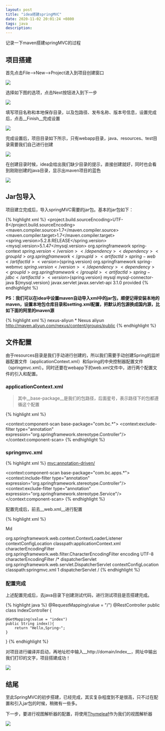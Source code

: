 ```yaml
---
layout: post
title: "idea搭建springMVC"
date: 2020-11-02 20:01:24 +0800
tags: java
description: 
---
```


记录一下maven搭建springMVC的过程

## 项目搭建

首先点击File-->New-->Project进入到项目创建窗口

![](/images/2020-11-02-1.jpg)

选择如下图的选项，点击Next按钮进入到下一步

![](/images/2020-11-02-2.jpg)

填写项目名称和本地保存目录，以及包路径、发布名称、版本号信息，设置完成后，点击__Finish__完成设置

![](/images/2020-11-02-3.png)

完成设置后，项目目录如下所示，只有webapp目录，java、resources、test目录需要我们自己进行创建

![](/images/2020-11-02-4.jpg)

在创建目录时候，idea会给出我们缺少目录的提示，直接创建就好，同时也会看到刚刚创建的java目录，显示出maven项目的蓝色

![](/images/2020-11-02-5.jpg)



## Jar包导入

项目建立完成后，导入springMVC需要的jar包。基本的jar包如下：

{% highlight xml %}
<properties>
    <project.build.sourceEncoding>UTF-8</project.build.sourceEncoding>
    <maven.compiler.source>1.7</maven.compiler.source>
    <maven.compiler.target>1.7</maven.compiler.target>
    <spring.version>5.2.8.RELEASE</spring.version>
    <!-- mysql驱动版本对应MySQL5.7 -->
    <mysql.version>5.1.47</mysql.version>
</properties>
<dependencies>
    <!-- spring相关 -->
    <dependency>
      <groupId>org.springframework</groupId>
      <artifactId>spring-context</artifactId>
      <version>${spring.version}</version>
    </dependency>
    <dependency>
      <groupId>org.springframework</groupId>
      <artifactId>spring-web</artifactId>
      <version>${spring.version}</version>
    </dependency>
    <dependency>
      <groupId>org.springframework</groupId>
      <artifactId>spring-webmvc</artifactId>
      <version>${spring.version}</version>
    </dependency>
    <dependency>
      <groupId>org.springframework</groupId>
      <artifactId>spring-jdbc</artifactId>
      <version>${spring.version}</version>
    </dependency>
    <!-- mysql驱动 -->
    <dependency>
      <groupId>mysql</groupId>
      <artifactId>mysql-connector-java</artifactId>
      <version>${mysql.version}</version>
    </dependency>
    <!-- servlet -->
    <dependency>
      <groupId>javax.servlet</groupId>
      <artifactId>javax.servlet-api</artifactId>
      <version>3.1.0</version>
      <scope>provided</scope>
    </dependency>
</dependencies>
{% endhighlight %}

__PS：我们可以在idea中设置maven自动导入xml中的jar包，顺便记得安装本地的maven，设置本地包仓库目录和setting.xml配置，把默认的包源换成国内源，比如下面的阿里的maven源__

{% highlight xml %}
<mirror>
	<id>nexus-aliyun</id>
    <mirrorOf>*</mirrorOf>
    <name>Nexus aliyun</name>
    <url>http://maven.aliyun.com/nexus/content/groups/public</url>
</mirror>
{% endhighlight %}


## 文件配置

由于resources目录是我们手动进行创建的，所以我们需要手动创建Spring的监听器配置文件（applicationContext.xml）和Spring的中央控制器配置文件（springmvc.xml）。同时还要在webapp下的web.xml文件中，进行两个配置文件的引入和配置。

### applicationContext.xml

> 其中__base-package__是我们的包路径，后面星号，表示路径下的包都遵循这个配置

{% highlight xml %}
<!-- spring容器扫描 -->
<context:component-scan base-package="com.bc.*">
    <!-- 不扫描spring mvc的controller -->
    <context:exclude-filter type="annotation" expression="org.springframework.stereotype.Controller"/>
</context:component-scan>
{% endhighlight %}

### springmvc.xml

{% highlight xml %}
<mvc:annotation-driven/>
<!--spring mvc扫描controller不扫描service-->
<context:component-scan base-package="com.bc.apps.*">
    <context:include-filter type="annotation" expression="org.springframework.stereotype.Controller"/>
    <context:exclude-filter type="annotation" expression="org.springframework.stereotype.Service"/>
</context:component-scan>
{% endhighlight %}

配置完成后，前去__web.xml__进行配置

{% highlight xml %}
<?xml version="1.0" encoding="UTF-8"?>
<web-app xmlns:xsi="http://www.w3.org/2001/XMLSchema-instance"
         xmlns="http://java.sun.com/xml/ns/javaee"
         xsi:schemaLocation="http://java.sun.com/xml/ns/javaee http://java.sun.com/xml/ns/javaee/web-app_3_0.xsd"
         version="3.0">
  <display-name>Md</display-name>
  <!-- 监听器配置文件 -->
  <listener>
    <listener-class>org.springframework.web.context.ContextLoaderListener</listener-class>
  </listener>
  <context-param>
    <param-name>contextConfigLocation</param-name>
    <param-value>classpath:applicationContext.xml</param-value>
  </context-param>
  <!-- 配置过滤器 解决中文乱码问题 -->
  <filter>
    <filter-name>characterEncodingFilter</filter-name>
    <filter-class>org.springframework.web.filter.CharacterEncodingFilter</filter-class>
    <init-param>
      <param-name>encoding</param-name>
      <param-value>UTF-8</param-value>
    </init-param>
  </filter>
  <filter-mapping>
    <filter-name>characterEncodingFilter</filter-name>
    <url-pattern>/*</url-pattern>
  </filter-mapping>
  <!-- SpringMVC的核心控制器 -->
  <servlet>
    <servlet-name>dispatcherServlet</servlet-name>
    <servlet-class>org.springframework.web.servlet.DispatcherServlet</servlet-class>
    <init-param>
      <param-name>contextConfigLocation</param-name>
      <param-value>classpath:springmvc.xml</param-value>
    </init-param>
    <!-- 配置servlet启动时加载对象 -->
    <load-on-startup>1</load-on-startup>
  </servlet>
  <servlet-mapping>
    <servlet-name>dispatcherServlet</servlet-name>
    <url-pattern>/</url-pattern>
  </servlet-mapping>
</web-app>
{% endhighlight %}

### 配置完成

上述配置完成后，去java目录下创建测试代码，进行测试项目是否搭建完成。

{% highlight java %}
@RequestMapping(value = "/")
@RestController
public class IndexController {

    @GetMapping(value = "index")
    public String index(){
        return "Hello,Spring~";
    }

}
{% endhighlight %}

对项目进行编译并启动，再地址栏中输入__http://domain/index__，网址中输出我们打印的文字，项目搭建成功！

![](/images/2020-11-02-6.jpg)



## 结尾

至此SpringMVC的初步搭建，已经完成，其实复杂程度到不是很高，只不过在配置和引入jar包的时候，稍微有一些多。

下一步，要进行视图解析器的配置，将使用[Thymeleaf][Thymeleaf]作为我们的视图解析器

![](/images/2020-11-02-7.jpg)

[Thymeleaf]:https://www.thymeleaf.org/